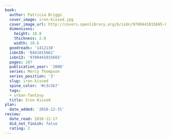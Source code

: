 ```yaml
---
book:
  author: Patricia Briggs
  cover_image: iron-kissed.jpg
  cover_image_url: http://covers.openlibrary.org/b/isbn/9780441015665-L.jpg
  dimensions:
    height: 18.0
    thickness: 2.0
    width: 10.6
  goodreads: '1412138'
  isbn10: '0441015662'
  isbn13: '9780441015665'
  pages: 287
  publication_year: '2008'
  series: Mercy Thompson
  series_position: '3'
  slug: iron-kissed
  spine_color: '#c3c5b7'
  tags:
  - urban-fantasy
  title: Iron Kissed
plan:
  date_added: '2016-12-31'
review:
  date_read: 2016-12-17
  did_not_finish: false
  rating: 2
---
```


